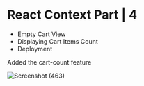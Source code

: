 # React Context Part | 4

- Empty Cart View
- Displaying Cart Items Count
- Deployment

Added the cart-count feature 

![Screenshot (463)](https://user-images.githubusercontent.com/37910008/236663378-4c0bd2dd-a517-4175-9d40-51282fd73095.png)
